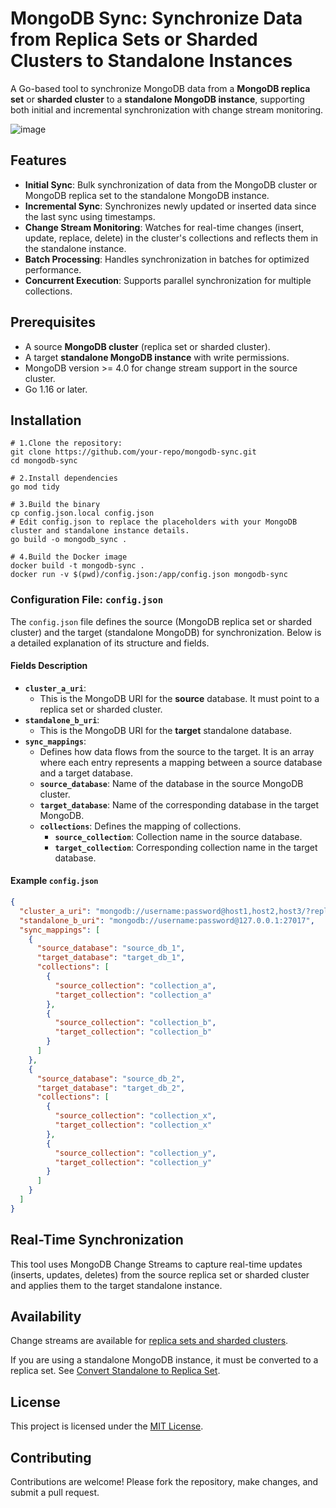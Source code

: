 # MongoDB Sync: Synchronize Data from Replica Sets or Sharded Clusters to Standalone Instances

A Go-based tool to synchronize MongoDB data from a **MongoDB replica set** or **sharded cluster** to a **standalone MongoDB instance**, supporting both initial and incremental synchronization with change stream monitoring.

![image](https://github.com/user-attachments/assets/531d4b97-39d5-4c8c-a878-fd74d43b6d23)


## Features

- **Initial Sync**: Bulk synchronization of data from the MongoDB cluster or MongoDB replica set to the standalone MongoDB instance.
- **Incremental Sync**: Synchronizes newly updated or inserted data since the last sync using timestamps.
- **Change Stream Monitoring**: Watches for real-time changes (insert, update, replace, delete) in the cluster's collections and reflects them in the standalone instance.
- **Batch Processing**: Handles synchronization in batches for optimized performance.
- **Concurrent Execution**: Supports parallel synchronization for multiple collections.

## Prerequisites

- A source **MongoDB cluster** (replica set or sharded cluster).
- A target **standalone MongoDB instance** with write permissions.
- MongoDB version >= 4.0 for change stream support in the source cluster.
- Go 1.16 or later.

## Installation

```
# 1.Clone the repository:
git clone https://github.com/your-repo/mongodb-sync.git
cd mongodb-sync

# 2.Install dependencies
go mod tidy

# 3.Build the binary
cp config.json.local config.json
# Edit config.json to replace the placeholders with your MongoDB cluster and standalone instance details.
go build -o mongodb_sync .

# 4.Build the Docker image
docker build -t mongodb-sync .
docker run -v $(pwd)/config.json:/app/config.json mongodb-sync
```

### Configuration File: `config.json`

The `config.json` file defines the source (MongoDB replica set or sharded cluster) and the target (standalone MongoDB) for synchronization. Below is a detailed explanation of its structure and fields.

#### Fields Description

- **`cluster_a_uri`**:
  - This is the MongoDB URI for the **source** database. It must point to a replica set or sharded cluster.
- **`standalone_b_uri`**:
  - This is the MongoDB URI for the **target** standalone database.
- **`sync_mappings`**:
  - Defines how data flows from the source to the target. It is an array where each entry represents a mapping between a source database and a target database.
  - **`source_database`**: Name of the database in the source MongoDB cluster.
  - **`target_database`**: Name of the corresponding database in the target MongoDB.
  - **`collections`**: Defines the mapping of collections.
    - **`source_collection`**: Collection name in the source database.
    - **`target_collection`**: Corresponding collection name in the target database.

#### Example `config.json`

```json
{
  "cluster_a_uri": "mongodb://username:password@host1,host2,host3/?replicaSet=myReplicaSet",
  "standalone_b_uri": "mongodb://username:password@127.0.0.1:27017",
  "sync_mappings": [
    {
      "source_database": "source_db_1",
      "target_database": "target_db_1",
      "collections": [
        {
          "source_collection": "collection_a",
          "target_collection": "collection_a"
        },
        {
          "source_collection": "collection_b",
          "target_collection": "collection_b"
        }
      ]
    },
    {
      "source_database": "source_db_2",
      "target_database": "target_db_2",
      "collections": [
        {
          "source_collection": "collection_x",
          "target_collection": "collection_x"
        },
        {
          "source_collection": "collection_y",
          "target_collection": "collection_y"
        }
      ]
    }
  ]
}
```

## Real-Time Synchronization
This tool uses MongoDB Change Streams to capture real-time updates (inserts, updates, deletes) from the source replica set or sharded cluster and applies them to the target standalone instance.

## Availability  

Change streams are available for [replica sets and sharded clusters](https://www.mongodb.com/docs/manual/changeStreams/#availability).

If you are using a standalone MongoDB instance, it must be converted to a replica set. See [Convert Standalone to Replica Set](https://www.mongodb.com/docs/manual/tutorial/convert-standalone-to-replica-set/).

## License
This project is licensed under the [MIT License](LICENSE).

## Contributing
Contributions are welcome! Please fork the repository, make changes, and submit a pull request.